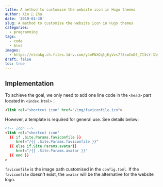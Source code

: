 ```yaml
---
title: A method to customise the website icon in Hugo themes
author: Xin 💓 Zhu
date: '2019-01-30'
slug: A method to customise the website icon in Hugo themes
categories:
  - programming
tags:
  - code
  - html
images:
  - https://eldakg.ch.files.1drv.com/y4mPNXOqljKyVvs7f3soInOf_7I3sY-31sRjVo7iETSHsARMzvBAMz8U3iibnHkfSSNVKMztrvdGfDU29RmmV-oyMu4lcbbxibpb_IHQjIfD1YpcLf4ZY1niquLCNQej8Wbx4yvAk7vYD37zE7rI7zq7h-iM8WE5cOUJcckExSZtx68JVRX6cXUlhq75H-jVFQf?width=2810&height=562&cropmode=none
draft: false
toc: true
---
```


## Implementation

To achieve the goal, we only need to add one line code in the `<head>` part located in `<index.html>`：

```html
<link rel="shortcut icon" href="/img/faviconfile.ico">
```

However, a template is required for general use. See details below:

```html
<!-- Icon -->
<link rel="shortcut icon"
  {{ if .Site.Params.faviconfile }}
     href="/{{ .Site.Params.faviconfile }}"
  {{ else if.Site.Params.avatar}}
     href="/{{ .Site.Params.avatar }}"
  {{ end }}
>
```

`faviconfile` is the image path customised in the `config.toml`. If the `faviconfile` doesn't exist, the `avatar` will be the alternative for the website logo.